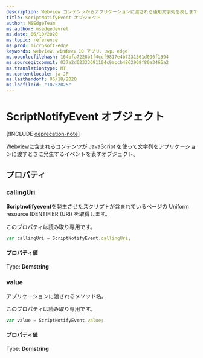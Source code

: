 ```yaml
---
description: Webview コンテンツからアプリケーションに渡される通知文字列を表します。
title: ScriptNotifyEvent オブジェクト
author: MSEdgeTeam
ms.author: msedgedevrel
ms.date: 06/10/2020
ms.topic: reference
ms.prod: microsoft-edge
keywords: webview、windows 10 アプリ、uwp、edge
ms.openlocfilehash: 164bfa7228b1f4ccf9817e4b7231361d090f1394
ms.sourcegitcommit: 037a2d62333691104c9accb4862968f80a3465a2
ms.translationtype: MT
ms.contentlocale: ja-JP
ms.lasthandoff: 06/18/2020
ms.locfileid: "10752025"
---
```

# ScriptNotifyEvent オブジェクト  

[!INCLUDE [deprecation-note](../includes/deprecation-note.md)]  

[Webview](../webview.md)に含まれるコンテンツが JavaScript を使って文字列をアプリケーションに渡すときに発生するイベントを表すオブジェクト。  

## プロパティ  

### callingUri  

**Scriptnotifyevent**を発生させたスクリプトが含まれているページの Uniform resource IDENTIFIER (URI) を取得します。  

このプロパティは読み取り専用です。  

```javascript
var callingUri = ScriptNotifyEvent.callingUri;
```  

#### プロパティ値  

Type: **Domstring**  

### value  

アプリケーションに渡されるメソッド名。  

このプロパティは読み取り専用です。  

```javascript
var value = ScriptNotifyEvent.value;
```  

#### プロパティ値  

Type: **Domstring**  
